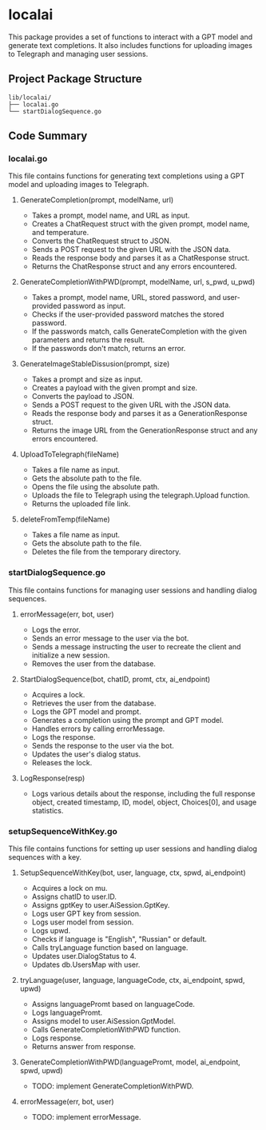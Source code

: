 # localai

This package provides a set of functions to interact with a GPT model and generate text completions. It also includes functions for uploading images to Telegraph and managing user sessions.

## Project Package Structure

```
lib/localai/
├── localai.go
└── startDialogSequence.go
```

## Code Summary

### localai.go

This file contains functions for generating text completions using a GPT model and uploading images to Telegraph.

1. GenerateCompletion(prompt, modelName, url)
   - Takes a prompt, model name, and URL as input.
   - Creates a ChatRequest struct with the given prompt, model name, and temperature.
   - Converts the ChatRequest struct to JSON.
   - Sends a POST request to the given URL with the JSON data.
   - Reads the response body and parses it as a ChatResponse struct.
   - Returns the ChatResponse struct and any errors encountered.

2. GenerateCompletionWithPWD(prompt, modelName, url, s_pwd, u_pwd)
   - Takes a prompt, model name, URL, stored password, and user-provided password as input.
   - Checks if the user-provided password matches the stored password.
   - If the passwords match, calls GenerateCompletion with the given parameters and returns the result.
   - If the passwords don't match, returns an error.

3. GenerateImageStableDissusion(prompt, size)
   - Takes a prompt and size as input.
   - Creates a payload with the given prompt and size.
   - Converts the payload to JSON.
   - Sends a POST request to the given URL with the JSON data.
   - Reads the response body and parses it as a GenerationResponse struct.
   - Returns the image URL from the GenerationResponse struct and any errors encountered.

4. UploadToTelegraph(fileName)
   - Takes a file name as input.
   - Gets the absolute path to the file.
   - Opens the file using the absolute path.
   - Uploads the file to Telegraph using the telegraph.Upload function.
   - Returns the uploaded file link.

5. deleteFromTemp(fileName)
   - Takes a file name as input.
   - Gets the absolute path to the file.
   - Deletes the file from the temporary directory.

### startDialogSequence.go

This file contains functions for managing user sessions and handling dialog sequences.

1. errorMessage(err, bot, user)
   - Logs the error.
   - Sends an error message to the user via the bot.
   - Sends a message instructing the user to recreate the client and initialize a new session.
   - Removes the user from the database.

2. StartDialogSequence(bot, chatID, promt, ctx, ai_endpoint)
   - Acquires a lock.
   - Retrieves the user from the database.
   - Logs the GPT model and prompt.
   - Generates a completion using the prompt and GPT model.
   - Handles errors by calling errorMessage.
   - Logs the response.
   - Sends the response to the user via the bot.
   - Updates the user's dialog status.
   - Releases the lock.

3. LogResponse(resp)
   - Logs various details about the response, including the full response object, created timestamp, ID, model, object, Choices[0], and usage statistics.

### setupSequenceWithKey.go

This file contains functions for setting up user sessions and handling dialog sequences with a key.

1. SetupSequenceWithKey(bot, user, language, ctx, spwd, ai_endpoint)
   - Acquires a lock on mu.
   - Assigns chatID to user.ID.
   - Assigns gptKey to user.AiSession.GptKey.
   - Logs user GPT key from session.
   - Logs user model from session.
   - Logs upwd.
   - Checks if language is "English", "Russian" or default.
   - Calls tryLanguage function based on language.
   - Updates user.DialogStatus to 4.
   - Updates db.UsersMap with user.

2. tryLanguage(user, language, languageCode, ctx, ai_endpoint, spwd, upwd)
   - Assigns languagePromt based on languageCode.
   - Logs languagePromt.
   - Assigns model to user.AiSession.GptModel.
   - Calls GenerateCompletionWithPWD function.
   - Logs response.
   - Returns answer from response.

3. GenerateCompletionWithPWD(languagePromt, model, ai_endpoint, spwd, upwd)
   - TODO: implement GenerateCompletionWithPWD.

4. errorMessage(err, bot, user)
   - TODO: implement errorMessage.

